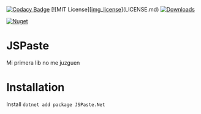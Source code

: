 [![Codacy Badge](https://app.codacy.com/project/badge/Grade/fe6f2024150c4d9492076a4da1a6ccfa)](https://app.codacy.com/gh/Mrgaton/JSPaste-CS)
[![MIT License][[img_license](https://img.shields.io/github/license/Mrgaton/JSPaste-CS.svg?style=flat)](LICENSE.md)
[![Downloads](https://img.shields.io/github/downloads/Mrgaton/JSPaste-CS/total?color=green)]()

[![Nuget](https://img.shields.io/nuget/v/JSPaste.Net.svg)](https://www.nuget.org/packages/JSPaste.Net/) 



# JSPaste

Mi primera lib no me juzguen

# Installation

Install `dotnet add package JSPaste.Net`
